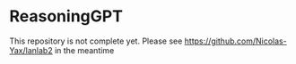 # ReasoningGPT

This repository is not complete yet. Please see https://github.com/Nicolas-Yax/lanlab2 in the meantime
